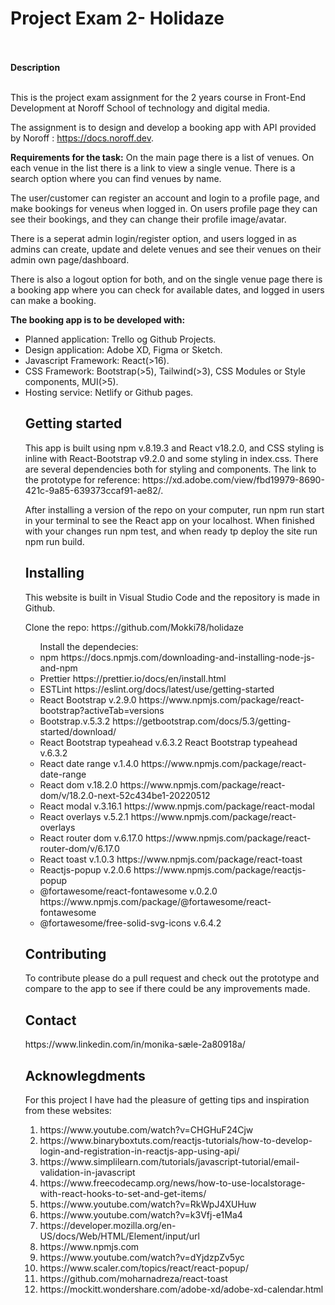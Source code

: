 <h1>Project Exam 2- Holidaze</h1>
<br></br>
<strong>Description</strong>
<br></br>

<p>This is the project exam assignment for the 2 years course in Front-End Development at Noroff School of technology and digital media.

The assignment is to design and develop a booking app with API provided by Noroff : https://docs.noroff.dev.

 <strong>Requirements for the task:</strong>
 On the main page there is a list of venues. 
 On each venue in the list there is a link to view a single venue.
There is a search option where you can find venues by name.

 The user/customer can register an account and login to a profile page,
 and make bookings for veneus when logged in. 
 On users profile page they can see their bookings, and they can change their profile image/avatar.

 There is a seperat admin login/register option, and users logged in as admins can create, update and delete
 venues and see their venues on their admin own page/dashboard.

 There is also a logout option for both, and on the single venue page there is a booking app where you can check for available dates,
 and logged in users can make a booking.</p>

<strong> The booking app is to be developed with:</strong>
 <ul>
  <li>Planned application: Trello og Github Projects.</li>
  <li> Design application: Adobe XD, Figma or Sketch.</li>
  <li> Javascript Framework: React(>16).</li>
  <li>CSS Framework: Bootstrap(>5), Tailwind(>3), CSS Modules or Style components, MUI(>5).</li>
  <li>Hosting service: Netlify or Github pages.</li>

<h2>Getting started</h2>

<p>This app is built using npm v.8.19.3 and React v18.2.0, and CSS styling is inline with React-Bootstrap v9.2.0 and some styling in index.css. There are several dependencies both for styling and components.
The link to the prototype for reference: https://xd.adobe.com/view/fbd19979-8690-421c-9a85-639373ccaf91-ae82/.

After installing a version of the repo on your computer, run npm run start in your terminal to see the React app on your localhost. When finished with your changes run npm test, and when ready tp deploy the site run npm run build.
</p>

<h2>Installing</h2>

<p>This website is built in Visual Studio Code and the repository is made in Github.</p>
<p>Clone the repo: https://github.com/Mokki78/holidaze</p>

<ul>
<string> Install the dependecies:</strong>
   <li> npm https://docs.npmjs.com/downloading-and-installing-node-js-and-npm</li>
    <li>Prettier https://prettier.io/docs/en/install.html</li> 
    <li>ESTLint https://eslint.org/docs/latest/use/getting-started</li>
    <li>React Bootstrap v.2.9.0 https://www.npmjs.com/package/react-bootstrap?activeTab=versions</li> 
    <li>Bootstrap.v.5.3.2 https://getbootstrap.com/docs/5.3/getting-started/download/</li> 
    <li>React Bootstrap typeahead v.6.3.2 React Bootstrap typeahead v.6.3.2</li>
    <li>React date range v.1.4.0 https://www.npmjs.com/package/react-date-range</li> 
    <li>React dom v.18.2.0 https://www.npmjs.com/package/react-dom/v/18.2.0-next-52c434be1-20220512</li> 
    <li>React modal v.3.16.1 https://www.npmjs.com/package/react-modal</li>    
    <li>React overlays v.5.2.1 https://www.npmjs.com/package/react-overlays</li> 
    <li>React router dom v.6.17.0 https://www.npmjs.com/package/react-router-dom/v/6.17.0</li> 
    <li>React toast v.1.0.3 https://www.npmjs.com/package/react-toast</li> 
    <li>Reactjs-popup v.2.0.6 https://www.npmjs.com/package/reactjs-popup</li> 
    <li>@fortawesome/react-fontawesome v.0.2.0 https://www.npmjs.com/package/@fortawesome/react-fontawesome</li>
    <li>@fortawesome/free-solid-svg-icons v.6.4.2</li>
    </ul>

<h2>Contributing</h2>

<p>To contribute please do a pull request and check out the prototype and compare to the app to see if there could be any improvements made.</p>

<h2>Contact</h2>

<p>https://www.linkedin.com/in/monika-sæle-2a80918a/</p>

<h2>Acknowlegdments</h2>

<p>For this project I have had the pleasure of getting tips and inspiration from these websites:</p>

<ol>
<li>https://www.youtube.com/watch?v=CHGHuF24Cjw</li>

<li>https://www.binaryboxtuts.com/reactjs-tutorials/how-to-develop-login-and-registration-in-reactjs-app-using-api/</li>

<li>https://www.simplilearn.com/tutorials/javascript-tutorial/email-validation-in-javascript</li>

<li>https://www.freecodecamp.org/news/how-to-use-localstorage-with-react-hooks-to-set-and-get-items/</li>

<li>https://www.youtube.com/watch?v=RkWpJ4XUHuw</li>

<li>https://www.youtube.com/watch?v=k3Vfj-e1Ma4</li>

<li>https://developer.mozilla.org/en-US/docs/Web/HTML/Element/input/url</li>

<li>https://www.npmjs.com</li>

<li>https://www.youtube.com/watch?v=dYjdzpZv5yc</li>

<li>https://www.scaler.com/topics/react/react-popup/</li>

<li>https://github.com/moharnadreza/react-toast</li>

<li>https://mockitt.wondershare.com/adobe-xd/adobe-xd-calendar.html</li>
</ol>



 